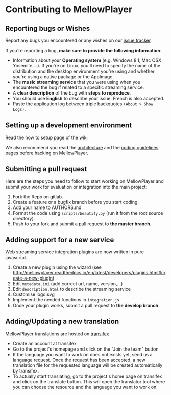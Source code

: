 Contributing to MellowPlayer
============================

Reporting bugs or Wishes
------------------------

Report any bugs you encountered or any wishes on our [issue tracker](https://gitlab.com/ColinDuquesnoy/MellowPlayer/issues).

If you're reporting a bug, **make sure to provide the following information**:

- Information about your **Operating system** (e.g. Windows 8.1, Mac OSX Yosemite,...). If you're on Linux, you'll need to specify the
  name of the distribution and the desktop environment you're using and whether you're using a native package or the AppImage.
- The **music streaming service** that you were using when you encountered the bug if related to a specific streaming service.
- A **clear description** of the bug with **steps to reproduce**.
- You should use **English** to describe your issue. French is also accepted.
- Paste the application log between triple backquotes ```(About > Show Logs)```.


Setting up a development environment
------------------------------------

Read the how to setup page of the [wiki](https://gitlab.com/ColinDuquesnoy/MellowPlayer/wikis/%5BTutorial%5D-Setting-up-a-development-environment)

We also recommend you read the [architecture](https://gitlab.com/ColinDuquesnoy/MellowPlayer/wikis/architecture) and the [coding guidelines](https://gitlab.com/ColinDuquesnoy/MellowPlayer/wikis/coding-guidelines) pages before hacking on MellowPlayer.

Submitting a pull request
-------------------------

Here are the steps you need to follow to start working on MellowPlayer and submit your work
for evaluation or integration into the main project:

1. Fork the Repo on gitlab.
2. Create a feature or a bugfix branch before you start coding.
3. Add your name to AUTHORS.md
4. Format the code using ``scripts/beautify.py`` (run it from the root source directory).  
5. Push to your fork and submit a pull request to **the master branch**.


Adding support for a new service
--------------------------------

Web streaming service integration plugins are now written in pure javascript.

1. Create a new plugin using the wizard (see http://mellowplayer.readthedocs.io/en/latest/developers/plugins.html#create-a-new-plugin)
2. Edit ``metadata.ini`` (add correct url, name, version,...)
3. Edit ``description.html`` to describe the streaming service
4. Customise logo.svg
5. Implement the needed functions in ``integration.js``
6. Once your plugin works, submit a pull request to **the develop branch**.


Adding/Updating a new translation
---------------------------------

MellowPlayer translations are hosted on [transifex](https://www.transifex.com/colinduquesnoy/mellowplayer)

- Create an account at transifex
- Go to the project's homepage and click on the "Join the team" button
- If the language you want to work on does not exists yet, send us a language request. Once the request has been accepted, a new translation file for the requested language will be created automatically by transifex.
- To actually start translating, go to the project's home page on transifex and click on the translate button. This will open the translator tool where you can choose the resource and the language you want to work on.
